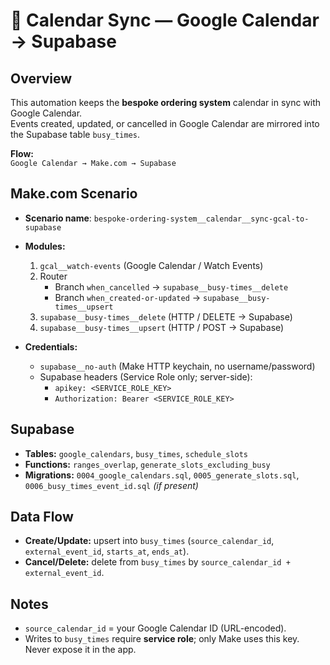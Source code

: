# 📅 Calendar Sync — Google Calendar → Supabase

## Overview
This automation keeps the **bespoke ordering system** calendar in sync with Google Calendar.  
Events created, updated, or cancelled in Google Calendar are mirrored into the Supabase table `busy_times`.  

**Flow:**  
`Google Calendar → Make.com → Supabase`

## Make.com Scenario
- **Scenario name**: `bespoke-ordering-system__calendar__sync-gcal-to-supabase`
- **Modules:**
  1. `gcal__watch-events` (Google Calendar / Watch Events)
  2. Router  
     - Branch `when_cancelled` → `supabase__busy-times__delete`  
     - Branch `when_created-or-updated` → `supabase__busy-times__upsert`
  3. `supabase__busy-times__delete` (HTTP / DELETE → Supabase)
  4. `supabase__busy-times__upsert` (HTTP / POST → Supabase)

- **Credentials:**  
  - `supabase__no-auth` (Make HTTP keychain, no username/password)  
  - Supabase headers (Service Role only; server-side):  
    - `apikey: <SERVICE_ROLE_KEY>`  
    - `Authorization: Bearer <SERVICE_ROLE_KEY>`

## Supabase
- **Tables:** `google_calendars`, `busy_times`, `schedule_slots`  
- **Functions:** `ranges_overlap`, `generate_slots_excluding_busy`  
- **Migrations:** `0004_google_calendars.sql`, `0005_generate_slots.sql`, `0006_busy_times_event_id.sql` *(if present)*

## Data Flow
- **Create/Update:** upsert into `busy_times` (`source_calendar_id`, `external_event_id`, `starts_at`, `ends_at`).  
- **Cancel/Delete:** delete from `busy_times` by `source_calendar_id + external_event_id`.

## Notes
- `source_calendar_id` = your Google Calendar ID (URL-encoded).  
- Writes to `busy_times` require **service role**; only Make uses this key. Never expose it in the app.